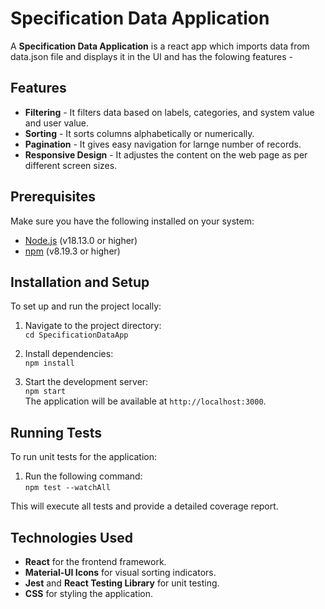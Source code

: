 # Specification Data Application

A **Specification Data Application** is a react app which imports data from data.json file and displays it in the UI and has the folowing features -

## Features

- **Filtering** - It filters data based on labels, categories, and system value and user value.  
- **Sorting** - It sorts columns alphabetically or numerically.  
- **Pagination** - It gives easy navigation for larnge number of records.  
- **Responsive Design** - It adjustes the content on the web page as per different screen sizes.  

## Prerequisites

Make sure you have the following installed on your system:  
- [Node.js](https://nodejs.org/) (v18.13.0 or higher)  
- [npm](https://www.npmjs.com/) (v8.19.3 or higher)  

## Installation and Setup

To set up and run the project locally:  
1. Navigate to the project directory:  
   `cd SpecificationDataApp`  

2. Install dependencies:  
   `npm install`  

3. Start the development server:  
   `npm start`  
   The application will be available at `http://localhost:3000`.

## Running Tests

To run unit tests for the application:  
1. Run the following command:  
   `npm test --watchAll`  

This will execute all tests and provide a detailed coverage report.

## Technologies Used

- **React** for the frontend framework.  
- **Material-UI Icons** for visual sorting indicators.  
- **Jest** and **React Testing Library** for unit testing.  
- **CSS** for styling the application.  


